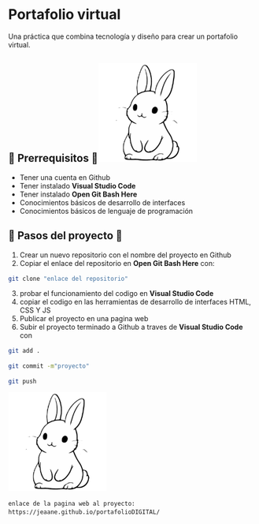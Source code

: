 #   Portafolio virtual 

Una práctica que combina tecnología y diseño para crear un portafolio virtual.

##  🐾 Prerrequisitos 🐾<img src="conejito/gbjjjkujjkjhkjk.png" alt="Bunny suavecito" width="200"/>

- Tener una cuenta en Github
- Tener instalado **Visual Studio Code**
- Tener instalado **Open Git Bash Here**
- Conocimientos básicos de desarrollo de interfaces 
- Conocimientos básicos de lenguaje de programación 

##  🐾 Pasos del proyecto 🐾

 1. Crear un nuevo repositorio con el nombre del proyecto en Github
 2. Copiar el enlace del repositorio en **Open Git Bash Here** con:

```bash
git clone "enlace del repositorio"
```
 3. probar el funcionamiento del codigo en **Visual Studio Code**
 4. copiar el codigo en las herramientas de desarrollo de interfaces HTML, CSS Y JS
 5. Publicar el proyecto en una pagina web 
 6. Subir el proyecto terminado a Github a traves de **Visual Studio Code** con
```bash
git add .
```
```bash
git commit -m"proyecto"
```
```bash
git push
```
<img src="conejito/gbjjjkujjkjhkjk.png" alt="Bunny suavecito" width="200"/>

```bash
enlace de la pagina web al proyecto:
https://jeaane.github.io/portafolioDIGITAL/
```